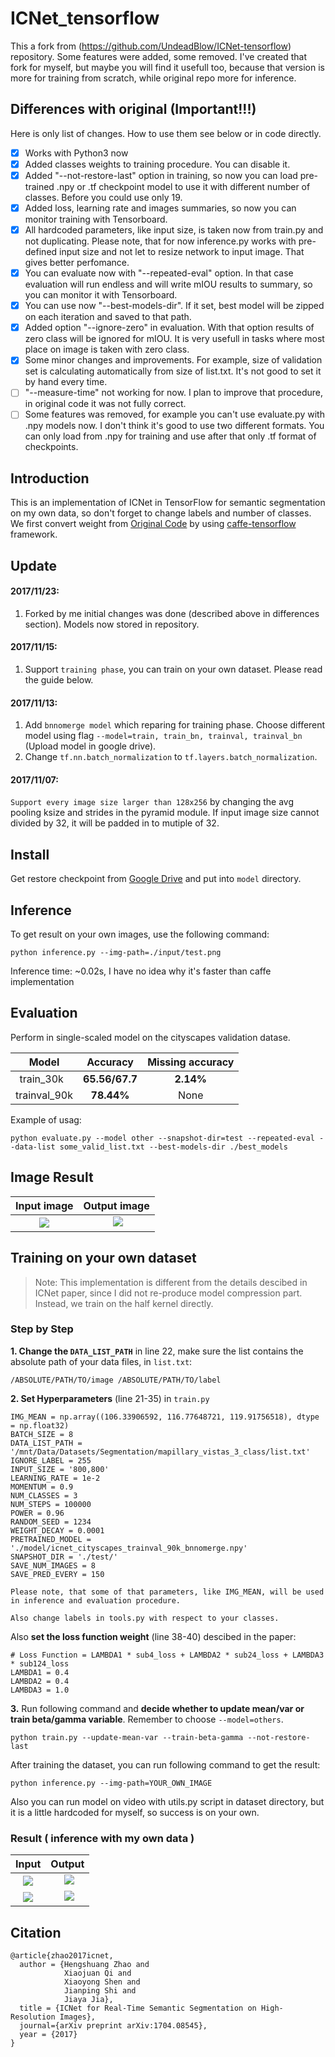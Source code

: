 # ICNet_tensorflow

This a fork from (https://github.com/UndeadBlow/ICNet-tensorflow) repository. Some features were added, some removed. I've created that fork for myself, but maybe you will find it usefull too, because that version is more for training from scratch, while original repo more for inference.

## Differences with original (Important!!!)

Here is only list of changes. How to use them see below or in code directly.

- [x] Works with Python3 now
- [x] Added classes weights to training procedure. You can disable it.
- [x] Added "--not-restore-last" option in training, so now you can load pre-trained .npy or .tf checkpoint model to use it with different number of classes. Before you could use only 19.
- [x] Added loss, learning rate and images summaries, so now you can monitor training with Tensorboard.
- [x] All hardcoded parameters, like input size, is taken now from train.py and not duplicating. Please note, that for now inference.py works with pre-defined input size and not let to resize network to input image. That gives better perfomance.
- [x] You can evaluate now with "--repeated-eval" option. In that case evaluation will run endless and will write mIOU results to summary, so you can monitor it with Tensorboard.
- [x] You can use now "--best-models-dir". If it set, best model will be zipped on each iteration and saved to that path.
- [x] Added option "--ignore-zero" in evaluation. With that option results of zero class will be ignored for mIOU. It is very usefull in tasks where most place on image is taken with zero class.
- [x] Some minor changes and improvements. For example, size of validation set is calculating automatically from size of list.txt. It's not good to set it by hand every time.
- [ ] "--measure-time" not working for now. I plan to improve that procedure, in original code it was not fully correct.
- [ ] Some features was removed, for example you can't use evaluate.py with .npy models now. I don't think it's good to use two different formats. You can only load from .npy for training and use after that only .tf format of checkpoints.

## Introduction
  This is an implementation of ICNet in TensorFlow for semantic segmentation on my own data, so don't forget to change labels and number of classes. We first convert weight from [Original Code](https://github.com/hszhao/ICNet) by using [caffe-tensorflow](https://github.com/ethereon/caffe-tensorflow) framework.
  
## Update

#### 2017/11/23:
1. Forked by me initial changes was done (described above in differences section). Models now stored in repository.

#### 2017/11/15:
1. Support `training phase`, you can train on your own dataset. Please read the guide below.

#### 2017/11/13:
1. Add `bnnomerge model` which reparing for training phase. Choose different model using flag `--model=train, train_bn, trainval, trainval_bn` (Upload model in google drive).
2. Change `tf.nn.batch_normalization` to `tf.layers.batch_normalization`.

#### 2017/11/07:
`Support every image size larger than 128x256` by changing the avg pooling ksize and strides in the pyramid module. If input image size cannot divided by 32, it will be padded in to mutiple of 32.


## Install
Get restore checkpoint from [Google Drive](https://drive.google.com/drive/folders/0B9CKOTmy0DyadTdHejU1Q1lfRkU?usp=sharing
) and put into `model` directory.

## Inference
To get result on your own images, use the following command:
```
python inference.py --img-path=./input/test.png
```

Inference time:  ~0.02s, I have no idea why it's faster than caffe implementation 

## Evaluation
Perform in single-scaled model on the cityscapes validation datase.

| Model | Accuracy |  Missing accuracy |
|:-----------:|:----------:|:---------:|
| train_30k   | **65.56/67.7** | **2.14%** |
| trainval_90k| **78.44%**    | None |

Example of usag:
```
python evaluate.py --model other --snapshot-dir=test --repeated-eval --data-list some_valid_list.txt --best-models-dir ./best_models
```

## Image Result
Input image                |  Output image
:-------------------------:|:-------------------------:
![](https://github.com/hellochick/ICNet_tensorflow/blob/master/input/test_1024x2048.png)  |  ![](https://github.com/hellochick/ICNet_tensorflow/blob/master/output/test_1024x2048.png)

## Training on your own dataset
> Note: This implementation is different from the details descibed in ICNet paper, since I did not re-produce model compression part. Instead, we train on the half kernel directly.

### Step by Step
**1. Change the `DATA_LIST_PATH`** in line 22, make sure the list contains the absolute path of your data files, in `list.txt`:
```
/ABSOLUTE/PATH/TO/image /ABSOLUTE/PATH/TO/label
```
**2. Set Hyperparameters** (line 21-35) in `train.py`
```
IMG_MEAN = np.array((106.33906592, 116.77648721, 119.91756518), dtype = np.float32)
BATCH_SIZE = 8
DATA_LIST_PATH = '/mnt/Data/Datasets/Segmentation/mapillary_vistas_3_class/list.txt'
IGNORE_LABEL = 255
INPUT_SIZE = '800,800'
LEARNING_RATE = 1e-2
MOMENTUM = 0.9
NUM_CLASSES = 3
NUM_STEPS = 100000
POWER = 0.96
RANDOM_SEED = 1234
WEIGHT_DECAY = 0.0001
PRETRAINED_MODEL = './model/icnet_cityscapes_trainval_90k_bnnomerge.npy'
SNAPSHOT_DIR = './test/'
SAVE_NUM_IMAGES = 8
SAVE_PRED_EVERY = 150

Please note, that some of that parameters, like IMG_MEAN, will be used in inference and evaluation procedure.

Also change labels in tools.py with respect to your classes.
```
Also **set the loss function weight** (line 38-40) descibed in the paper:
```
# Loss Function = LAMBDA1 * sub4_loss + LAMBDA2 * sub24_loss + LAMBDA3 * sub124_loss
LAMBDA1 = 0.4
LAMBDA2 = 0.4
LAMBDA3 = 1.0
```
**3.** Run following command and **decide whether to update mean/var or train beta/gamma variable**. Remember to choose `--model=others`.
```
python train.py --update-mean-var --train-beta-gamma --not-restore-last
```
After training the dataset, you can run following command to get the result:  
```
python inference.py --img-path=YOUR_OWN_IMAGE
```

Also you can run model on video with utils.py script in dataset directory, but it is a little hardcoded for myself, so success is on your own.
### Result ( inference with my own data )

Input                      |  Output
:-------------------------:|:-------------------------:
![](https://github.com/hellochick/ICNet_tensorflow/blob/master/input/indoor1.jpg)  |  ![](https://github.com/hellochick/ICNet-tensorflow/blob/master/output/indoor1.jpg)
![](https://github.com/hellochick/ICNet_tensorflow/blob/master/input/indoor3.jpg)  |  ![](https://github.com/hellochick/ICNet-tensorflow/blob/master/output/indoor3.jpg)


## Citation
    @article{zhao2017icnet,
      author = {Hengshuang Zhao and
                Xiaojuan Qi and
                Xiaoyong Shen and
                Jianping Shi and
                Jiaya Jia},
      title = {ICNet for Real-Time Semantic Segmentation on High-Resolution Images},
      journal={arXiv preprint arXiv:1704.08545},
      year = {2017}
    }

